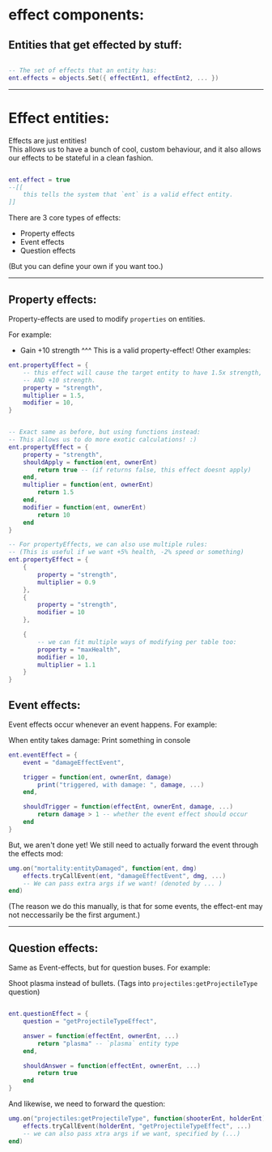 
# effect components:


## Entities that get effected by stuff:
```lua

-- The set of effects that an entity has:
ent.effects = objects.Set({ effectEnt1, effectEnt2, ... })


```

----------


# Effect entities:
Effects are just entities!<br/>
This allows us to have a bunch of cool, custom behaviour, and it also
allows our effects to be stateful in a clean fashion.
```lua

ent.effect = true
--[[
    this tells the system that `ent` is a valid effect entity.
]]

```


There are 3 core types of effects:
- Property effects
- Event effects
- Question effects

(But you can define your own if you want too.)

----------

## Property effects:
Property-effects are used to modify `properties` on entities.

For example:<br/>
- Gain +10 strength
^^^ This is a valid property-effect! Other examples:
```lua
ent.propertyEffect = {
    -- this effect will cause the target entity to have 1.5x strength,
    -- AND +10 strength.
    property = "strength",
    multiplier = 1.5,
    modifier = 10,
}


-- Exact same as before, but using functions instead:
-- This allows us to do more exotic calculations! :)
ent.propertyEffect = {
    property = "strength",
    shouldApply = function(ent, ownerEnt)
        return true -- (if returns false, this effect doesnt apply)
    end,
    multiplier = function(ent, ownerEnt)
        return 1.5
    end,
    modifier = function(ent, ownerEnt)
        return 10
    end
}

-- For propertyEffects, we can also use multiple rules:
-- (This is useful if we want +5% health, -2% speed or something)
ent.propertyEffect = {
    {
        property = "strength",
        multiplier = 0.9
    },
    {
        property = "strength",
        modifier = 10
    },

    {
        -- we can fit multiple ways of modifying per table too:
        property = "maxHealth",
        modifier = 10,
        multiplier = 1.1
    }
}

```


## Event effects:
Event effects occur whenever an event happens.
For example:

When entity takes damage:
    Print something in console
```lua
ent.eventEffect = {
    event = "damageEffectEvent",

    trigger = function(ent, ownerEnt, damage)
        print("triggered, with damage: ", damage, ...)
    end,

    shouldTrigger = function(effectEnt, ownerEnt, damage, ...)
        return damage > 1 -- whether the event effect should occur
    end
}
```
But, we aren't done yet!
We still need to actually forward the event through the effects mod:
```lua
umg.on("mortality:entityDamaged", function(ent, dmg)
    effects.tryCallEvent(ent, "damageEffectEvent", dmg, ...)
    -- We can pass extra args if we want! (denoted by ... )
end)
```
(The reason we do this manually, is that for some events, the effect-ent may not neccessarily be the first argument.)

---------------

## Question effects:
Same as Event-effects, but for question buses.
For example:

Shoot plasma instead of bullets.
(Tags into `projectiles:getProjectileType` question)
```lua

ent.questionEffect = {
    question = "getProjectileTypeEffect",

    answer = function(effectEnt, ownerEnt, ...)
        return "plasma" -- `plasma` entity type
    end,

    shouldAnswer = function(effectEnt, ownerEnt, ...)
        return true
    end
}
```
And likewise, we need to forward the question:
```lua
umg.on("projectiles:getProjectileType", function(shooterEnt, holderEnt)
    effects.tryCallEvent(holderEnt, "getProjectileTypeEffect", ...)
    -- we can also pass xtra args if we want, specified by (...)
end)
```



